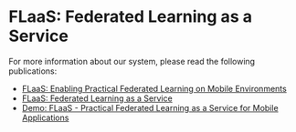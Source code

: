 # FLaaS: Federated Learning as a Service

For more information about our system, please read the following publications:
- [FLaaS: Enabling Practical Federated Learning on Mobile Environments](http://arxiv.org/abs/2206.10963)
- [FLaaS: Federated Learning as a Service](https://arxiv.org/abs/2011.09359)
- [Demo: FLaaS - Practical Federated Learning as a Service for Mobile Applications](https://dl.acm.org/doi/pdf/10.1145/3508396.3517074)
